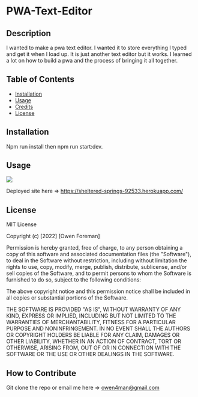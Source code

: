 # PWA-Text-Editor

## Description

I wanted to make a pwa text editor. I wanted it to store everything I typed and get it when I load up. It is just another text editor but it works. I learned a lot on how to build a pwa and the process of bringing it all together.

## Table of Contents 

- [Installation](#installation)
- [Usage](#usage)
- [Credits](#credits)
- [License](#license)

## Installation

Npm run install then npm run start:dev.

## Usage

![](videos/Untitled_-May-12_-2022-9_01-PM.gif)

Deployed site here => https://sheltered-springs-92533.herokuapp.com/
## License

MIT License

Copyright (c) [2022] [Owen Foreman]

Permission is hereby granted, free of charge, to any person obtaining a copy
of this software and associated documentation files (the "Software"), to deal
in the Software without restriction, including without limitation the rights
to use, copy, modify, merge, publish, distribute, sublicense, and/or sell
copies of the Software, and to permit persons to whom the Software is
furnished to do so, subject to the following conditions:

The above copyright notice and this permission notice shall be included in all
copies or substantial portions of the Software.

THE SOFTWARE IS PROVIDED "AS IS", WITHOUT WARRANTY OF ANY KIND, EXPRESS OR
IMPLIED, INCLUDING BUT NOT LIMITED TO THE WARRANTIES OF MERCHANTABILITY,
FITNESS FOR A PARTICULAR PURPOSE AND NONINFRINGEMENT. IN NO EVENT SHALL THE
AUTHORS OR COPYRIGHT HOLDERS BE LIABLE FOR ANY CLAIM, DAMAGES OR OTHER
LIABILITY, WHETHER IN AN ACTION OF CONTRACT, TORT OR OTHERWISE, ARISING FROM,
OUT OF OR IN CONNECTION WITH THE SOFTWARE OR THE USE OR OTHER DEALINGS IN THE
SOFTWARE.

## How to Contribute

Git clone the repo or email me here => owen4man@gmail.com